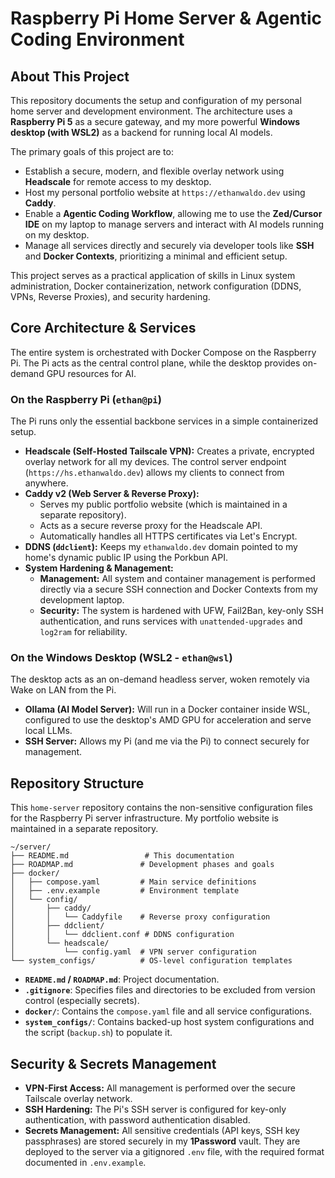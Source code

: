 # Raspberry Pi Home Server & Agentic Coding Environment

## About This Project

This repository documents the setup and configuration of my personal home server and development environment. The architecture uses a **Raspberry Pi 5** as a secure gateway, and my more powerful **Windows desktop (with WSL2)** as a backend for running local AI models.

The primary goals of this project are to:

* Establish a secure, modern, and flexible overlay network using **Headscale** for remote access to my desktop.
* Host my personal portfolio website at `https://ethanwaldo.dev` using **Caddy**.
* Enable a **Agentic Coding Workflow**, allowing me to use the **Zed/Cursor IDE** on my laptop to manage servers and interact with AI models running on my desktop.
* Manage all services directly and securely via developer tools like **SSH** and **Docker Contexts**, prioritizing a minimal and efficient setup.

This project serves as a practical application of skills in Linux system administration, Docker containerization, network configuration (DDNS, VPNs, Reverse Proxies), and security hardening.

## Core Architecture & Services

The entire system is orchestrated with Docker Compose on the Raspberry Pi. The Pi acts as the central control plane, while the desktop provides on-demand GPU resources for AI.

### On the Raspberry Pi (`ethan@pi`)

The Pi runs only the essential backbone services in a simple containerized setup.

* **Headscale (Self-Hosted Tailscale VPN):** Creates a private, encrypted overlay network for all my devices. The control server endpoint (`https://hs.ethanwaldo.dev`) allows my clients to connect from anywhere.
* **Caddy v2 (Web Server & Reverse Proxy):**
    * Serves my public portfolio website (which is maintained in a separate repository).
    * Acts as a secure reverse proxy for the Headscale API.
    * Automatically handles all HTTPS certificates via Let's Encrypt.
* **DDNS (`ddclient`):** Keeps my `ethanwaldo.dev` domain pointed to my home's dynamic public IP using the Porkbun API.
* **System Hardening & Management:**
    * **Management:** All system and container management is performed directly via a secure SSH connection and Docker Contexts from my development laptop.
    * **Security:** The system is hardened with UFW, Fail2Ban, key-only SSH authentication, and runs services with `unattended-upgrades` and `log2ram` for reliability.

### On the Windows Desktop (WSL2 - `ethan@wsl`)

The desktop acts as an on-demand headless server, woken remotely via Wake on LAN from the Pi.

* **Ollama (AI Model Server):** Will run in a Docker container inside WSL, configured to use the desktop's AMD GPU for acceleration and serve local LLMs.
* **SSH Server:** Allows my Pi (and me via the Pi) to connect securely for management.

## Repository Structure

This `home-server` repository contains the non-sensitive configuration files for the Raspberry Pi server infrastructure. My portfolio website is maintained in a separate repository.

```
~/server/
├── README.md                 # This documentation
├── ROADMAP.md               # Development phases and goals
├── docker/
│   ├── compose.yaml         # Main service definitions
│   ├── .env.example         # Environment template
│   └── config/
│       ├── caddy/
│       │   └── Caddyfile    # Reverse proxy configuration
│       ├── ddclient/
│       │   └── ddclient.conf # DDNS configuration
│       └── headscale/
│           └── config.yaml  # VPN server configuration
└── system_configs/          # OS-level configuration templates
```

-   **`README.md` / `ROADMAP.md`**: Project documentation.
-   **`.gitignore`**: Specifies files and directories to be excluded from version control (especially secrets).
-   **`docker/`**: Contains the `compose.yaml` file and all service configurations.
-   **`system_configs/`**: Contains backed-up host system configurations and the script (`backup.sh`) to populate it.

## Security & Secrets Management

-   **VPN-First Access:** All management is performed over the secure Tailscale overlay network.
-   **SSH Hardening:** The Pi's SSH server is configured for key-only authentication, with password authentication disabled.
-   **Secrets Management:** All sensitive credentials (API keys, SSH key passphrases) are stored securely in my **1Password** vault. They are deployed to the server via a gitignored `.env` file, with the required format documented in `.env.example`.
